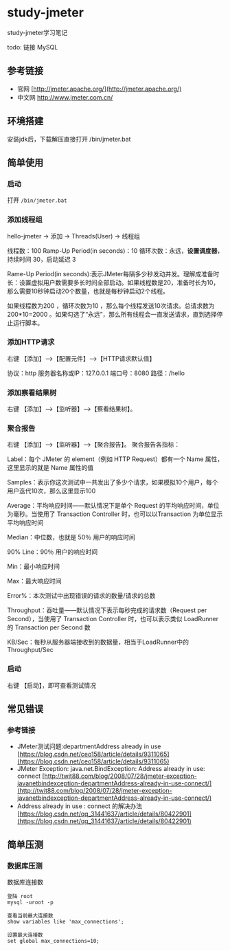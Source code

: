 # study-jmeter #
study-jmeter学习笔记

todo: 链接 MySQL

## 参考链接 ##
- 官网 [http://jmeter.apache.org/](http://jmeter.apache.org/)
- 中文网 http://www.jmeter.com.cn/

## 环境搭建 ##
安装jdk后，下载解压直接打开 /bin/jmeter.bat

## 简单使用 ##

### 启动 ###
打开 `/bin/jmeter.bat`

### 添加线程组 ###
hello-jmeter -> 添加 -> Threads(User) -> 线程组

线程数：100
Ramp-Up Period(in seconds)：10
循环次数：永远，**设置调度器**，持续时间 30，启动延迟 3

Rame-Up Period(in seconds):表示JMeter每隔多少秒发动并发。理解成准备时长：设置虚拟用户数需要多长时间全部启动。如果线程数是20，准备时长为10，那么需要10秒钟启动20个数量，也就是每秒钟启动2个线程。

如果线程数为200 ，循环次数为10 ，那么每个线程发送10次请求。总请求数为200*10=2000 。如果勾选了“永远”，那么所有线程会一直发送请求，直到选择停止运行脚本。

### 添加HTTP请求 ###
右键 【添加】-->【配置元件】-->【HTTP请求默认值】

协议：http
服务器名称或IP：127.0.0.1
端口号：8080
路径：/hello

### 添加察看结果树 ###
右键 【添加】-->【监听器】-->【察看结果树】。

### 聚合报告 ###
右键 【添加】-->【监听器】-->【聚合报告】。
聚合报告各指标：

Label：每个 JMeter 的 element（例如 HTTP Request）都有一个 Name 属性，这里显示的就是 Name 属性的值

Samples：表示你这次测试中一共发出了多少个请求，如果模拟10个用户，每个用户迭代10次，那么这里显示100

Average：平均响应时间——默认情况下是单个 Request 的平均响应时间，单位为毫秒。当使用了 Transaction Controller 时，也可以以Transaction 为单位显示平均响应时间

Median：中位数，也就是 50％ 用户的响应时间

90% Line：90％ 用户的响应时间

Min：最小响应时间

Max：最大响应时间

Error%：本次测试中出现错误的请求的数量/请求的总数

Throughput：吞吐量——默认情况下表示每秒完成的请求数（Request per Second），当使用了 Transaction Controller 时，也可以表示类似 LoadRunner 的 Transaction per Second 数

KB/Sec：每秒从服务器端接收到的数据量，相当于LoadRunner中的Throughput/Sec

### 启动 ###
右键 【启动】，即可查看测试情况

## 常见错误 ##

### 参考链接 ###
- JMeter测试问题:departmentAddress already in use [https://blog.csdn.net/ceo158/article/details/9311065](https://blog.csdn.net/ceo158/article/details/9311065)
- JMeter Exception: java.net.BindException: Address already in use: connect [http://twit88.com/blog/2008/07/28/jmeter-exception-javanetbindexception-departmentAddress-already-in-use-connect/](http://twit88.com/blog/2008/07/28/jmeter-exception-javanetbindexception-departmentAddress-already-in-use-connect/)
- Address already in use : connect 的解决办法 [https://blog.csdn.net/qq_31441637/article/details/80422901](https://blog.csdn.net/qq_31441637/article/details/80422901)





## 简单压测

### 数据库压测

数据库连接数

```
登陆 root 
mysql -uroot -p
  
查看当前最大连接数
show variables like 'max_connections';

设置最大连接数
set global max_connections=10;
```









